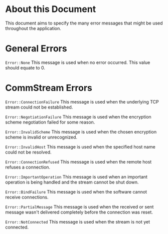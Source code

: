 About this Document
====================

This document aims to specify the many error messages that might be used throughout the application.

General Errors
====================

`Error::None` This message is used when no error occurred. This value should equate to 0.

CommStream Errors
====================

`Error::ConnectionFailure` This message is used when the underlying TCP stream could not be established.

`Error::NegotiationFailure` This message is used when the encryption scheme negotiation failed for some reason.

`Error::InvalidScheme` This message is used when the chosen encryption scheme is invalid or unrecognized.

`Error::InvalidHost` This message is used when the specified host name could not be resolved.

`Error::ConnectionRefused` This message is used when the remote host refuses a connection.

`Error::ImportantOperation` This message is used when an important operation is being handled and the stream cannot be shut down.

`Error::BindFailure` This message is used when the software cannot receive connections.

`Error::PartialMessage` This message is used when the received or sent message wasn't delivered completely before the connection was reset.

`Error::NotConnected` This message is used when the stream is not yet connected.
